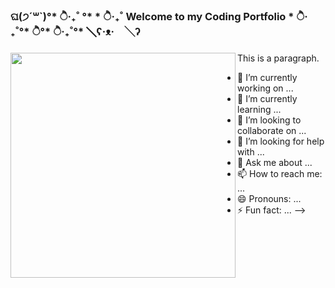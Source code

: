 ###   
###   ଘ(੭´꒳`)°* ੈ‧₊˚ °* * ੈ‧₊˚  Welcome to my Coding Portfolio  * ੈ‧₊˚°* ੈ°* ੈ‧₊˚°*  ╲ʕ·ᴥ·　╲ʔ
###          


<img src="https://user-images.githubusercontent.com/71531176/150245362-089fe204-0b50-4c7d-8d00-127e7dbeed47.gif" width="360px" align="left" />  

<p align="left"> This is a paragraph.</p>

- 🔭 I’m currently working on ...
- 🌱 I’m currently learning ...
- 👯 I’m looking to collaborate on ...
- 🤔 I’m looking for help with ...
- 💬 Ask me about ...
- 📫 How to reach me: ...
- 😄 Pronouns: ...
- ⚡ Fun fact: ...
-->
